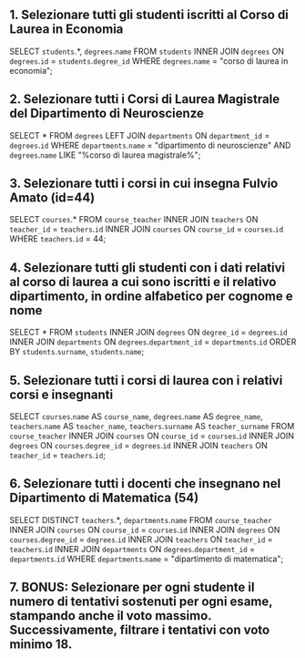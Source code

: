 ## 1. Selezionare tutti gli studenti iscritti al Corso di Laurea in Economia

SELECT `students`.*, `degrees`.`name`
FROM `students`
INNER JOIN `degrees` ON `degrees`.`id` = `students`.`degree_id`
WHERE `degrees`.`name` = "corso di laurea in economia";

## 2. Selezionare tutti i Corsi di Laurea Magistrale del Dipartimento di Neuroscienze

SELECT * 
FROM `degrees`
LEFT JOIN `departments` ON `department_id` = `degrees`.`id`
WHERE `departments`.`name` = "dipartimento di neuroscienze"
AND `degrees`.`name` LIKE "%corso di laurea magistrale%";

## 3. Selezionare tutti i corsi in cui insegna Fulvio Amato (id=44)

SELECT `courses`.*
FROM `course_teacher`
INNER JOIN `teachers` ON `teacher_id` = `teachers`.`id`
INNER JOIN `courses` ON `course_id` = `courses`.`id`
WHERE `teachers`.`id` = 44;

## 4. Selezionare tutti gli studenti con i dati relativi al corso di laurea a cui sono iscritti e il relativo dipartimento, in ordine alfabetico per cognome e nome

SELECT * 
FROM `students`
INNER JOIN `degrees` ON `degree_id` = `degrees`.`id`
INNER JOIN `departments` ON `degrees`.`department_id` = `departments`.`id`
ORDER BY `students`.`surname`, `students`.`name`;

## 5. Selezionare tutti i corsi di laurea con i relativi corsi e insegnanti

SELECT `courses`.`name` AS `course_name`, `degrees`.`name` AS `degree_name`, `teachers`.`name` AS `teacher_name`, `teachers`.`surname` AS `teacher_surname`
FROM `course_teacher`
INNER JOIN `courses` ON `course_id` = `courses`.`id`
INNER JOIN `degrees` ON `courses`.`degree_id` = `degrees`.`id`
INNER JOIN `teachers` ON `teacher_id` = `teachers`.`id`;

## 6. Selezionare tutti i docenti che insegnano nel Dipartimento di Matematica (54)

SELECT DISTINCT `teachers`.*, `departments`.`name`
FROM `course_teacher`
INNER JOIN `courses` ON `course_id` = `courses`.`id`
INNER JOIN `degrees` ON `courses`.`degree_id` = `degrees`.`id`
INNER JOIN `teachers` ON `teacher_id` = `teachers`.`id`
INNER JOIN `departments` ON `degrees`.`department_id` = `departments`.`id`
WHERE `departments`.`name` = "dipartimento di matematica";

## 7. BONUS: Selezionare per ogni studente il numero di tentativi sostenuti per ogni esame, stampando anche il voto massimo. Successivamente, filtrare i tentativi con voto minimo 18.